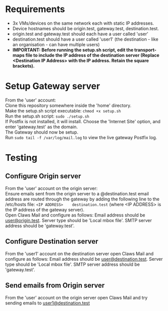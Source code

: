 # Requirements
- 3x VMs/devices on the same network each with static IP addresses.
- Device hostnames should be origin.test, gateway.test, destination.test.
- origin.test and gateway.test should each have a user called 'user'
- destination.test should have a user called 'user1' (the destination - like an organisation - can have multiple users)
- __IMPORTANT: Before running the setup.sh script, edit the transport-maps file to include the IP address of the destination server (Replace \<Destination IP Address> with the IP address. Retain the square brackets).__

# Setup Gateway server
From the 'user' account:  
Clone this repository somewhere inside the 'home' directory.  
Make the setup.sh script executable: `chmod +x setup.sh`  
Run the setup.sh script: `sudo ./setup.sh`  
If Postfix is not installed, it will install. Choose the 'Internet Site' option, and enter 'gateway.test' as the domain.  
The Gateway should now be setup.  
Run `sudo tail -f /var/log/mail.log` to view the live gateway Postfix log.

# Testing
## Configure Origin server
From the 'user' account on the origin server:  
Ensure emails sent from the origin server to a @destination.test email address are routed through the gateway by adding the following line to the /etc/hosts file: `<IP ADDRESS>    destination.test` (where \<IP ADDRESS> is the IP address of the gateway server).  
Open Claws Mail and configure as follows: Email address should be user@origin.test. Server type should be 'Local mbox file'. SMTP server address should be 'gateway.test'.

## Configure Destination server
From the 'user1' account on the destination server open Claws Mail and configure as follows:  Email address should be user@destination.test. Server type should be 'Local mbox file'. SMTP server address should be 'gateway.test'.

## Send emails from Origin server
From the 'user' account on the origin server open Claws Mail and try sending emails to user1@destination.test
